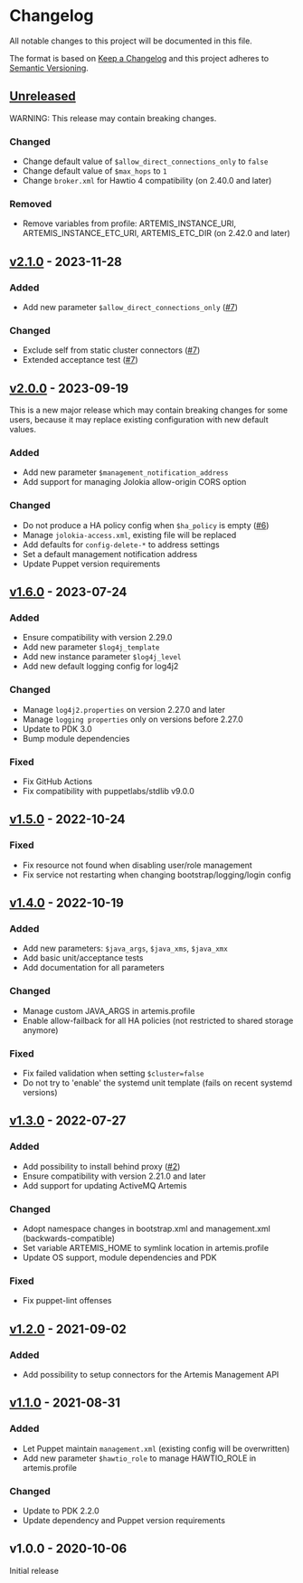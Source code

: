 # Changelog

All notable changes to this project will be documented in this file.

The format is based on [Keep a Changelog](http://keepachangelog.com/en/1.0.0/)
and this project adheres to [Semantic Versioning](http://semver.org/spec/v2.0.0.html).

## [Unreleased]
WARNING: This release may contain breaking changes.

### Changed
* Change default value of `$allow_direct_connections_only` to `false`
* Change default value of `$max_hops` to `1`
* Change `broker.xml` for Hawtio 4 compatibility (on 2.40.0 and later)

### Removed
* Remove variables from profile: ARTEMIS_INSTANCE_URI, ARTEMIS_INSTANCE_ETC_URI, ARTEMIS_ETC_DIR (on 2.42.0 and later)

## [v2.1.0] - 2023-11-28

### Added
* Add new parameter `$allow_direct_connections_only` ([#7])

### Changed
* Exclude self from static cluster connectors ([#7])
* Extended acceptance test ([#7])

## [v2.0.0] - 2023-09-19
This is a new major release which may contain breaking changes for some
users, because it may replace existing configuration with new default
values.

### Added
* Add new parameter `$management_notification_address`
* Add support for managing Jolokia allow-origin CORS option

### Changed
* Do not produce a HA policy config when `$ha_policy` is empty ([#6])
* Manage `jolokia-access.xml`, existing file will be replaced
* Add defaults for `config-delete-*` to address settings
* Set a default management notification address
* Update Puppet version requirements

## [v1.6.0] - 2023-07-24

### Added
* Ensure compatibility with version 2.29.0
* Add new parameter `$log4j_template`
* Add new instance parameter `$log4j_level`
* Add new default logging config for log4j2

### Changed
* Manage `log4j2.properties` on version 2.27.0 and later
* Manage `logging properties` only on versions before 2.27.0
* Update to PDK 3.0
* Bump module dependencies

### Fixed
* Fix GitHub Actions
* Fix compatibility with puppetlabs/stdlib v9.0.0

## [v1.5.0] - 2022-10-24

### Fixed
* Fix resource not found when disabling user/role management
* Fix service not restarting when changing bootstrap/logging/login config

## [v1.4.0] - 2022-10-19

### Added
* Add new parameters: `$java_args`, `$java_xms`, `$java_xmx`
* Add basic unit/acceptance tests
* Add documentation for all parameters

### Changed
* Manage custom JAVA_ARGS in artemis.profile
* Enable allow-failback for all HA policies (not restricted to shared storage anymore)

### Fixed
* Fix failed validation when setting `$cluster=false`
* Do not try to 'enable' the systemd unit template (fails on recent systemd versions)

## [v1.3.0] - 2022-07-27

### Added
* Add possibility to install behind proxy ([#2])
* Ensure compatibility with version 2.21.0 and later
* Add support for updating ActiveMQ Artemis

### Changed
* Adopt namespace changes in bootstrap.xml and management.xml (backwards-compatible)
* Set variable ARTEMIS_HOME to symlink location in artemis.profile
* Update OS support, module dependencies and PDK

### Fixed
* Fix puppet-lint offenses

## [v1.2.0] - 2021-09-02

### Added
* Add possibility to setup connectors for the Artemis Management API

## [v1.1.0] - 2021-08-31

### Added
* Let Puppet maintain `management.xml` (existing config will be overwritten)
* Add new parameter `$hawtio_role` to manage HAWTIO_ROLE in artemis.profile

### Changed
* Update to PDK 2.2.0
* Update dependency and Puppet version requirements

## v1.0.0 - 2020-10-06
Initial release

[Unreleased]: https://github.com/markt-de/puppet-activemq/compare/v2.1.0...HEAD
[v2.1.0]: https://github.com/markt-de/puppet-activemq/compare/v2.0.0...v2.1.0
[v2.0.0]: https://github.com/markt-de/puppet-activemq/compare/v1.6.0...v2.0.0
[v1.6.0]: https://github.com/markt-de/puppet-activemq/compare/v1.5.0...v1.6.0
[v1.5.0]: https://github.com/markt-de/puppet-activemq/compare/v1.4.0...v1.5.0
[v1.4.0]: https://github.com/markt-de/puppet-activemq/compare/v1.3.0...v1.4.0
[v1.3.0]: https://github.com/markt-de/puppet-activemq/compare/v1.2.0...v1.3.0
[v1.2.0]: https://github.com/markt-de/puppet-activemq/compare/v1.1.0...v1.2.0
[v1.1.0]: https://github.com/markt-de/puppet-activemq/compare/v1.0.0...v1.1.0
[#7]: https://github.com/markt-de/puppet-activemq/pull/7
[#6]: https://github.com/markt-de/puppet-activemq/pull/6
[#2]: https://github.com/markt-de/puppet-activemq/pull/2
